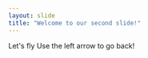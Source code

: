 ```yaml
---
layout: slide
title: "Welcome to our second slide!"
---
```

Let's fly
Use the left arrow to go back!
